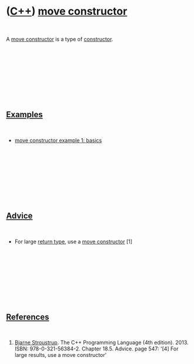 



 

 

 

 

 

([C++](Cpp.htm)) [move constructor](CppMoveConstructor.htm)
===========================================================

 

A [move constructor](CppMoveConstructor.htm) is a type of
[constructor](CppConstructor.htm).

 

 

 

 

 

[Examples](CppExample.htm)
--------------------------

 

-   [move constructor example 1: basics](CppMoveConstructorExample1.htm)

 

 

 

 

 

[Advice](CppAdvice.htm)
-----------------------

 

-   For large [return type](CppReturnType.htm), use a [move
    constructor](CppMoveConstructor.htm) \[1\]

 

 

 

 

 

[References](CppReferences.htm)
-------------------------------

 

1.  [Bjarne Stroustrup](CppBjarneStroustrup.htm). The C++ Programming
    Language (4th edition). 2013. ISBN: 978-0-321-56384-2. Chapter 18.5.
    Advice. page 547: '\[4\] For large results, use a move constructor'

 

 

 

 

 





 



